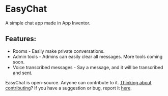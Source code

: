 # EasyChat
A simple chat app made in App Inventor.

## Features:
- Rooms - Easily make private conversations.
- Admin tools - Admins can easily clear all messages. More tools coming soon.
- Voice transcribed messages - Say a message, and it will be transcribed and sent.

EasyChat is open-source. Anyone can contribute to it. [Thinking about contributing](https://github.com/thecoder876/EasyChat/wiki/Contributing)?
If you have a suggestion or bug, report it [here](https://github.com/thecoder876/EasyChat/issues/new/choose).

